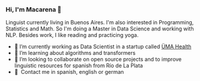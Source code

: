 ### Hi, I'm Macarena 👋

Linguist currently living in Buenos Aires. I'm also interested in Programming, Statistics and Math. So I'm doing a Master in Data Science and working with NLP. Besides work, I like reading and practicing yoga.

- 🔭 I’m currently working as Data Scientist in a startup called [ÜMA Health](https://umasalud.com/)
- 🌱 I’m learning about algorithms and transformers
- 👯 I’m looking to collaborate on open source projects and to improve linguistic resources for spanish from Río de La Plata
- :speech_balloon:&nbsp; Contact me in spanish, english or german
